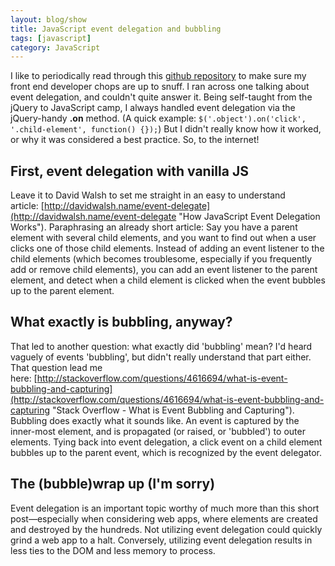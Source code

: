 ```yaml
---
layout: blog/show
title: JavaScript event delegation and bubbling
tags: [javascript]
category: JavaScript
---
```


I like to periodically read through this [github repository](https://github.com/darcyclarke/Front-end-Developer-Interview-Questions "GitHub - Darcyclarke - Front-end Developer Interview Questions") to make sure my front end developer chops are up to snuff. I ran across one talking about event delegation, and couldn't quite answer it. Being self-taught from the jQuery to JavaScript camp, I always handled event delegation via the jQuery-handy **.on** method. (A quick example: `$('.object').on('click', '.child-element', function() {});`) But I didn't really know how it worked, or why it was considered a best practice. So, to the internet!

## First, event delegation with vanilla JS

Leave it to David Walsh to set me straight in an easy to understand article: [http://davidwalsh.name/event-delegate](http://davidwalsh.name/event-delegate "How JavaScript Event Delegation Works"). Paraphrasing an already short article: Say you have a parent element with several child elements, and you want to find out when a user clicks one of those child elements. Instead of adding an event listener to the child elements (which becomes troublesome, especially if you frequently add or remove child elements), you can add an event listener to the parent element, and detect when a child element is clicked when the event bubbles up to the parent element.

## What exactly is bubbling, anyway?

That led to another question: what exactly did 'bubbling' mean? I'd heard vaguely of events 'bubbling', but didn't really understand that part either. That question lead me here: [http://stackoverflow.com/questions/4616694/what-is-event-bubbling-and-capturing](http://stackoverflow.com/questions/4616694/what-is-event-bubbling-and-capturing "Stack Overflow - What is Event Bubbling and Capturing"). Bubbling does exactly what it sounds like. An event is captured by the inner-most element, and is propagated (or raised, or 'bubbled') to outer elements. Tying back into event delegation, a click event on a child element bubbles up to the parent event, which is recognized by the event delegator.

## The (bubble)wrap up (I'm sorry)

Event delegation is an important topic worthy of much more than this short post—especially when considering web apps, where elements are created and destroyed by the hundreds. Not utilizing event delegation could quickly grind a web app to a halt. Conversely, utilizing event delegation results in less ties to the DOM and less memory to process.

